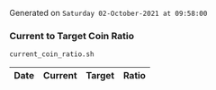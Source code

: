 Generated on `Saturday 02-October-2021 at 09:58:00`

### Current to Target Coin Ratio
`current_coin_ratio.sh`

Date|Current|Target|Ratio
---|---|---|---
